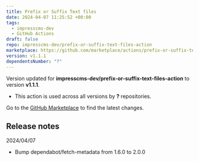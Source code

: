 ```yaml
---
title: Prefix or Suffix Text files
date: 2024-04-07 11:25:52 +00:00
tags:
  - impresscms-dev
  - GitHub Actions
draft: false
repo: impresscms-dev/prefix-or-suffix-text-files-action
marketplace: https://github.com/marketplace/actions/prefix-or-suffix-text-files
version: v1.1.1
dependentsNumber: "?"
---
```



Version updated for **impresscms-dev/prefix-or-suffix-text-files-action** to version **v1.1.1**.
- This action is used across all versions by **?** repositories.

Go to the [GitHub Marketplace](https://github.com/marketplace/actions/prefix-or-suffix-text-files) to find the latest changes.

## Release notes

2024/04/07
- Bump dependabot/fetch-metadata from 1.6.0 to 2.0.0
